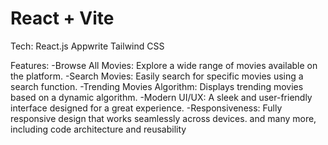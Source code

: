 # React + Vite

Tech:
React.js
Appwrite
Tailwind CSS

Features:
-Browse All Movies: Explore a wide range of movies available on the platform.
-Search Movies: Easily search for specific movies using a search function.
-Trending Movies Algorithm: Displays trending movies based on a dynamic algorithm.
-Modern UI/UX: A sleek and user-friendly interface designed for a great experience.
-Responsiveness: Fully responsive design that works seamlessly across devices.
and many more, including code architecture and reusability
